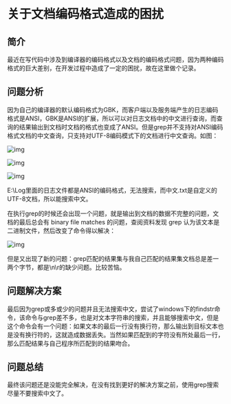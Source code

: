 # 关于文档编码格式造成的困扰

## 简介

  最近在写代码中涉及到编译器的编码格式以及文档的编码格式问题，因为两种编码格式的巨大差别，在开发过程中造成了一定的困扰，故在这里做个记录。

## 问题分析

  因为自己的编译器的默认编码格式为GBK，而客户端以及服务端产生的日志编码格式是ANSI，GBK是ANSI的扩展，所以可以对日志文档中的中文进行查询，而查询的结果输出到文档时文档的格式也变成了ANSI。但是grep并不支持对ANSI编码格式文档的中文查询，只支持对UTF-8编码模式下的文档进行中文查询。如图：

![img](file:///C:\Users\admin\AppData\Local\Temp\ksohtml\wps_clip_image-11380.png)



![img](file:///C:\Users\admin\AppData\Local\Temp\ksohtml\wps_clip_image-14397.png)

![img](file:///C:\Users\admin\AppData\Local\Temp\ksohtml\wps_clip_image-7479.png)

E:\\Log里面的日志文件都是ANSI的编码格式，无法搜索，而中文.txt是自定义的UTF-8文档，所以能搜索中文。

在执行grep的时候还会出现一个问题，就是输出到文档的数据不完整的问题，文档的最后总会有 binary file matches 的问题，查阅资料发现 grep 认为该文本是二进制文件，然后改变了命令得以解决：

![img](file:///C:\Users\admin\AppData\Local\Temp\ksohtml\wps_clip_image-187.png)

但是又出现了新的问题：grep匹配的结果集与我自己匹配的结果集文档总是差一两个字节，都是\n\r的缺少问题。比较苦恼。

## 问题解决方案

最后因为grep或多或少的问题并且无法搜索中文，尝试了windows下的findstr命令，该命令与grep差不多，也是对文本字符串的搜索，并且能够搜索中文，但是这个命令会有一个问题：如果文本的最后一行没有换行符，那么输出到目标文本也是没有换行符的，这就造成数据丢失。当然如果匹配到的字符没有所处最后一行，那么匹配结果与自己程序所匹配到的结果吻合。

## 问题总结

最终该问题还是没能完全解决，在没有找到更好的解决方案之前，使用grep搜索尽量不要搜索中文了。